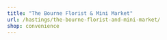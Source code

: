 ```yaml
---
title: "The Bourne Florist & Mini Market"
url: /hastings/the-bourne-florist-and-mini-market/
shop: convenience
---
```

